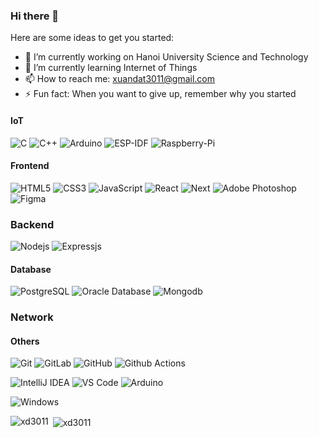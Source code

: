 ### Hi there 👋

Here are some ideas to get you started:

- 🔭 I’m currently working on Hanoi University Science and Technology
- 🌱 I’m currently learning Internet of Things
- 📫 How to reach me: xuandat3011@gmail.com
- ⚡ Fun fact: When you want to give up, remember why you started

#### IoT
![C](https://img.shields.io/badge/C-00599C?style=for-the-badge&logo=c&logoColor=white)
![C++](https://img.shields.io/badge/C%2B%2B-00599C?style=for-the-badge&logo=c%2B%2B&logoColor=white)
![Arduino](https://img.shields.io/badge/Arduino-00979D?style=for-the-badge&logo=Arduino&logoColor=white)
![ESP-IDF](https://img.shields.io/badge/espressif-E7352C?style=for-the-badge&logo=espressif&logoColor=white)
![Raspberry-Pi](https://img.shields.io/badge/Raspberry%20Pi-A22846?style=for-the-badge&logo=Raspberry%20Pi&logoColor=white)

#### Frontend
![HTML5](https://img.shields.io/badge/-HTML5-%23E44D27?style=flat-square&logo=html5&logoColor=ffffff)
![CSS3](https://img.shields.io/badge/-CSS3-%231572B6?style=flat-square&logo=css3)
![JavaScript](https://img.shields.io/badge/-JavaScript-%23F7DF1C?style=flat-square&logo=javascript&logoColor=000000&labelColor=%23F7DF1C&color=%23FFCE5A)
![React](https://img.shields.io/badge/-React-%23282C34?style=flat-square&logo=react)
![Next](https://img.shields.io/badge/next.js-000000?style=for-the-badge&logo=nextdotjs&logoColor=white)
![Adobe Photoshop](http://img.shields.io/badge/-Abode%20Photoshop-26C9FF?style=flat-square&logo=adobe-photoshop&logoColor=ffffff)
![Figma](https://img.shields.io/badge/Figma-F24E1E?style=for-the-badge&logo=figma&logoColor=white)

### Backend
![Nodejs](https://img.shields.io/badge/-Nodejs-black?style=flat-square&logo=Node.js)
![Expressjs](https://img.shields.io/badge/Express.js-404D59?style=for-the-badge)

#### Database
![PostgreSQL](https://img.shields.io/badge/-PostgreSQL-336791?style=flat-square&logo=postgresql)
![Oracle Database](http://img.shields.io/badge/-Oracle-DD0031?style=flat-square&logo=oracle)
![Mongodb](https://img.shields.io/badge/MongoDB-4EA94B?style=for-the-badge&logo=mongodb&logoColor=white)

### Network

#### Others
![Git](https://img.shields.io/badge/-Git-%23F05032?style=flat-square&logo=git&logoColor=%23ffffff)
![GitLab](https://img.shields.io/badge/-GitLab-FCA121?style=flat-square&logo=gitlab)
![GitHub](https://img.shields.io/badge/-GitHub-181717?style=flat-square&logo=github)
![Github Actions](http://img.shields.io/badge/-Github%20Actions-2088FF?style=flat-square&logo=github-actions&logoColor=ffffff)

![IntelliJ IDEA](http://img.shields.io/badge/-IntelliJ%20IDEA-000000?style=flat-square&logo=intellij-idea&logoColor=ffffff)
![VS Code](http://img.shields.io/badge/-VS%20Code-007ACC?style=flat-square&logo=visual-studio-code&logoColor=ffffff)
![Arduino](https://img.shields.io/badge/Arduino-00979D?style=for-the-badge&logo=Arduino&logoColor=white)

![Windows](http://img.shields.io/badge/-Windows-0078D6?style=flat-square&logo=windows&logoColor=ffffff)
<p><img align="left" src="https://github-readme-stats.vercel.app/api/top-langs?username=xd3011&show_icons=true&locale=en&layout=compact" alt="xd3011" /></p>
<p>&nbsp;<img align="center" src="https://github-readme-stats.vercel.app/api?username=xd3011&show_icons=true&locale=en" alt="xd3011" /></p>


<!--
<p><img align="center" src="https://github-readme-streak-stats.herokuapp.com/?user=xd3011&" alt="xd3011" /></p>

**xd3011/xd3011** is a ✨ _special_ ✨ repository because its `README.md` (this file) appears on your GitHub profile.

Here are some ideas to get you started:

- 🔭 I’m currently working on ...
- 🌱 I’m currently learning ...
- 👯 I’m looking to collaborate on ...
- 🤔 I’m looking for help with ...
- 💬 Ask me about ...
- 📫 How to reach me: ...
- 😄 Pronouns: ...
- ⚡ Fun fact: ...
-->
